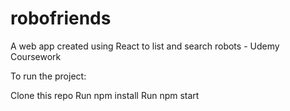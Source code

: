 # robofriends
A web app created using React to list and search robots - Udemy Coursework 

To run the project:

Clone this repo
Run npm install
Run npm start
